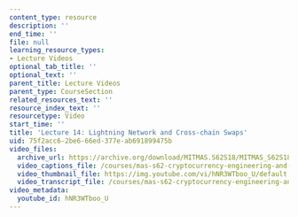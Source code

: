 ```yaml
---
content_type: resource
description: ''
end_time: ''
file: null
learning_resource_types:
- Lecture Videos
optional_tab_title: ''
optional_text: ''
parent_title: Lecture Videos
parent_type: CourseSection
related_resources_text: ''
resource_index_text: ''
resourcetype: Video
start_time: ''
title: 'Lecture 14: Lightning Network and Cross-chain Swaps'
uid: 75f2acc6-2be6-66ed-377e-ab691899475b
video_files:
  archive_url: https://archive.org/download/MITMAS.S62S18/MITMAS_S62S18_lec14_300k.mp4
  video_captions_file: /courses/mas-s62-cryptocurrency-engineering-and-design-spring-2018/4d760bb6782b5371a6a2656b3c4beb08_hNR3WTboo_U.vtt
  video_thumbnail_file: https://img.youtube.com/vi/hNR3WTboo_U/default.jpg
  video_transcript_file: /courses/mas-s62-cryptocurrency-engineering-and-design-spring-2018/409ed0a6a44c4d326cea9441b869fc9b_hNR3WTboo_U.pdf
video_metadata:
  youtube_id: hNR3WTboo_U
---
```

